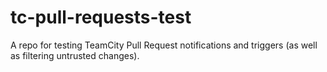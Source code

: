 # tc-pull-requests-test
A repo for testing TeamCity Pull Request notifications and triggers (as well as filtering untrusted changes).

